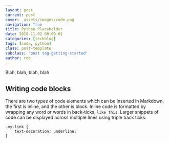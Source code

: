 ```yaml
---
layout: post
current: post
cover:  assets/images/code.png
navigation: True
title: Python Placeholder
date: 2018-11-02 00:00:01
categories: [techblog]
tags: [code, python]
class: post-template
subclass: 'post tag-getting-started'
author: rob
---
```


Blah, blah, blah, blah

<h2 id="writingcodeblocks">Writing code blocks</h2>
<p>There are two types of code elements which can be inserted in Markdown, the first is inline, and the other is block. Inline code is formatted by wrapping any word or words in back-ticks, <code>like this</code>. Larger snippets of code can be displayed across multiple lines using triple back ticks:</p>
<pre><code>.my-link {
    text-decoration: underline;
}
</code></pre>